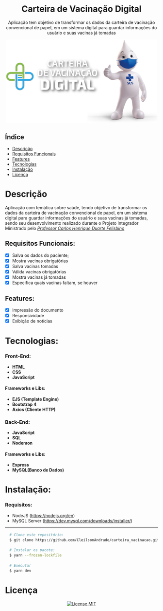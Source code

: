 <div align="center">
    <h1 align="center">Carteira de Vacinação Digital</h1>
    <p>Aplicação tem objetivo de transformar os dados da carteira de vacinação convencional de papel, em um sistema digital para guardar informações do usuário e suas vacinas já tomadas</p>
    <img src="./design/logo.png" alt="Logo" width="500">
</div>

## Índice

- [Descrição](#descrição)
- [Requisitos Funcionais](#requisitos-funcionais)
- [Features](#features)
- [Tecnologias](#tecnologias)
- [Instalação](#instalação)
- [Licença](#licença)

# Descrição

Aplicação com temática sobre saúde, tendo objetivo de transformar os dados da carteira de vacinação convencional de papel, em um sistema digital para guardar informações do usuário e suas vacinas já tomadas, sendo seu desenvolvimento realizado durante o Projeto Integrador Ministrado pelo <a href="https://www.linkedin.com/in/carlos-henrique-duarte-felisbino-9b493526/">_Professor Carlos Henrique Duarte Felisbino_</a>

## Requisitos Funcionais:

- [x] Salva os dados do paciente;<br>
- [x] Mostra vacinas obrigatórias<br>
- [x] Salva vacinas tomadas<br>
- [x] Válida vacinas obrigatórias<br>
- [x] Mostra vacinas já tomadas<br>
- [x] Especifica quais vacinas faltam, se houver<br>

## Features:

- [x] Impressão do documento<br>
- [x] Responsividade<br>
- [x] Exibição de notícias<br>

# Tecnologias:

### Front-End:

- **HTML**
- **CSS**
- **JavaScript**

#### Frameworks e Libs:

- **EJS (Template Engine)**
- **Bootstrap 4**
- **Axios (Cliente HTTP)**

### Back-End:

- **JavaScript**
- **SQL**
- **Nodemon**

#### Frameworks e Libs:

- **Express**
- **MySQL(Banco de Dados)**

# Instalação:

### Requisitos:

- NodeJS (<a href="https://nodejs.org/en">https://nodejs.org/en</a>)
- MySQL Server (<a href="https://dev.mysql.com/downloads/installer/">https://dev.mysql.com/downloads/installer/</a>)

---

```bash
  # Clone este repositório:
  $ git clone https://github.com/CleilsonAndrade/carteira_vacinacao.git

  # Instalar os pacote:
  $ yarn --frozen-lockfile

  # Executar
  $ yarn dev
```

# Licença

<p align="center"><a href="https://github.com/CleilsonAndrade/carteira_vacinacao/blob/master/license"><img src="https://img.shields.io/badge/licence-MIT-blue.svg?style=flat-square" alt="License MIT" data-canonical-src="https://img.shields.io/badge/licence-MIT-blue.svg?style=flat-square" style="max-width:100%;"></a></p>
